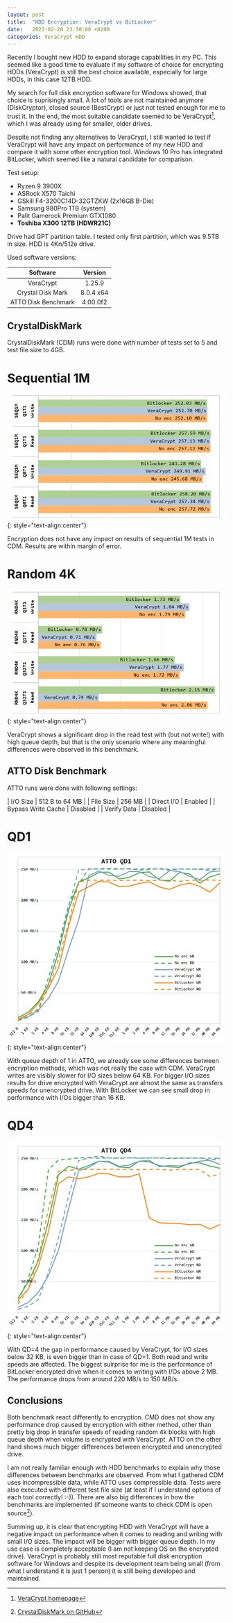 ```yaml
---
layout: post
title:  "HDD Encryption: VeraCrypt vs BitLocker"
date:   2023-02-20 23:30:00 +0200
categories: VeraCrypt HDD 
---
```

Recently I bought new HDD to expand storage capabilities in my PC. This seemed
like a good time to evaluate if my software of choice for encrypting HDDs
(VeraCrypt) is still the best choice available, especially for large HDDs, in
this case 12TB HDD.

<!--more-->

My search for full disk encryption software for Windows showed, that choice is
suprisingly small. A lot of tools are not maintained anymore (DiskCryptor),
closed source (BestCrypt) or just not tested enough for me to trust it. In the
end, the most suitable candidate seemed to be VeraCrypt[^1], which I was already
using for smaller, older drives.

Despite not finding any alternatives to VeraCrypt, I still wanted to test if
VeraCrypt will have any impact on performance of my new HDD and compare it with
some other encryption tool. Windows 10 Pro has integrated BitLocker, which
seemed like a natural candidate for comparison.

Test setup:
* Ryzen 9 3900X
* ASRock X570 Taichi
* GSkill F4-3200C14D-32GTZKW (2x16GB B-Die)
* Samsung 980Pro 1TB (system)
* Palit Gamerock Premium GTX1080
* **Toshiba X300 12TB (HDWR21C)**

Drive had GPT partition table. I tested only first partition, which was 9.5TB
in size. HDD is 4Kn/512e drive.

Used software versions:

| Software | Version |
|:--------:|:-------:|
| VeraCrypt | 1.25.9 |
| Crystal Disk Mark | 8.0.4 x64 |
| ATTO Disk Benchmark | 4.00.0f2 |

## CrystalDiskMark

CrystalDiskMark (CDM) runs were done with number of tests set to 5 and test
file size to 4GB.

# Sequential 1M

![Crystal Disk Mark Sequential](/assets/VeraCrypt_vs_BitLocker/cdm_seq.png)
{: style="text-align:center"}

Encryption does not have any impact on results of sequential 1M tests in
CDM. Results are within margin of error.

# Random 4K

![Crystal Disk Mark Random 4K](/assets/VeraCrypt_vs_BitLocker/cdm_random.png)
{: style="text-align:center"}

VeraCrypt shows a significant drop in the read test with (but not write!) with
high queue depth, but that is the only scenario where any meaningful
differences were observed in this benchmark.

## ATTO Disk Benchmark

ATTO runs were done with following settings:

| I/O Size | 512 B to 64 MB |
| File Size | 256 MB |
| Direct I/O | Enabled |
| Bypass Write Cache | Disabled |
| Verify Data | Disabled |

# QD1

![ATTO QD1](/assets/VeraCrypt_vs_BitLocker/atto_qd1.png)
{: style="text-align:center"}

With queue depth of 1 in ATTO, we already see some differences between
encryption methods, which was not really the case with CDM. VeraCrypt writes
are visibly slower for I/O sizes below 64 KB. For bigger I/O sizes results
for drive encrypted with VeraCrypt are almost the same as transfers speeds
for unencrypted drive. With BitLocker we can see small drop in performance
with I/Os bigger than 16 KB.

# QD4

![ATTO QD4](/assets/VeraCrypt_vs_BitLocker/atto_qd4.png)
{: style="text-align:center"}

With QD=4 the gap in performance caused by VeraCrypt, for I/O sizes below
32 KB, is even bigger than in case of QD=1. Both read and write speeds are
affected. The biggest suirprise for me is the performance of BitLocker
encrypted drive when it comes to writing with I/Os above 2 MB. The performance
drops from around 220 MB/s to 150 MB/s.

## Conclusions

Both benchmark react differently to encryption. CMD does not show any
performance drop caused by encryption with either method, other than
pretty big drop in transfer speeds of reading random 4k blocks with
high queue depth when volume is encrypted with VeraCrypt. ATTO on the
other hand shows much bigger differences between encrypted and unencrypted
drive.

I am not really familiar enough with HDD benchmarks to explain why those
differences between benchmarks are observed. From what I gathered CDM uses
incompressible data, while ATTO uses compressible data. Tests were also
executed with different test file size (at least if I understand options
of each tool correctly! :-)). There are also big differences in how the
benchmarks are implemented (if someone wants to check CDM is open source[^2]).

Summing up, it is clear that encrypting HDD with VeraCrypt will have a negative
impact on performance when it comes to reading and writing with small I/O sizes.
The impact will be bigger with bigger queue depth. In my use case is completely
acceptable (I am not keeping OS on the encrypted drive). VeraCrypt is probably
still most reputable full disk encryption software for Windows and despite its
development team being small (from what I understand it is just 1 person) it is
still being developed and maintained.

[^1]: [VeraCrypt homepage](https://www.veracrypt.fr/)
[^2]: [CrystalDiskMark on GitHub](https://github.com/hiyohiyo/CrystalDiskMark)
